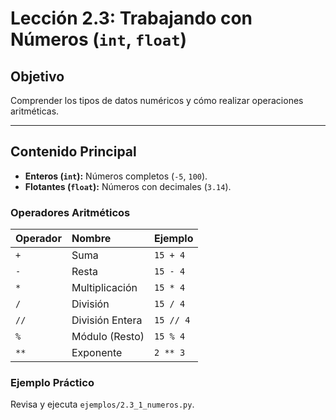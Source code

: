 # Lección 2.3: Trabajando con Números (`int`, `float`)

## Objetivo

Comprender los tipos de datos numéricos y cómo realizar operaciones aritméticas.

---

## Contenido Principal

* **Enteros (`int`):** Números completos (`-5`, `100`).
* **Flotantes (`float`):** Números con decimales (`3.14`).

### Operadores Aritméticos

| Operador | Nombre | Ejemplo |
| :--- | :--- | :--- |
| `+` | Suma | `15 + 4` |
| `-` | Resta | `15 - 4` |
| `*` | Multiplicación | `15 * 4` |
| `/` | División | `15 / 4` |
| `//` | División Entera | `15 // 4` |
| `%` | Módulo (Resto) | `15 % 4` |
| `**` | Exponente | `2 ** 3` |

### Ejemplo Práctico

Revisa y ejecuta `ejemplos/2.3_1_numeros.py`.
